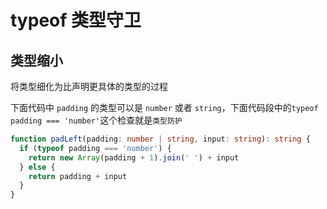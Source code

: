 # typeof 类型守卫

## 类型缩小

将类型细化为比声明更具体的类型的过程

下面代码中 `padding` 的类型可以是 `number` 或者 `string`，下面代码段中的`typeof padding === 'number'`这个检查就是`类型防护`

```ts
function padLeft(padding: number | string, input: string): string {
  if (typeof padding === 'number') {
    return new Array(padding + 1).join(' ') + input
  } else {
    return padding + input
  }
}
```